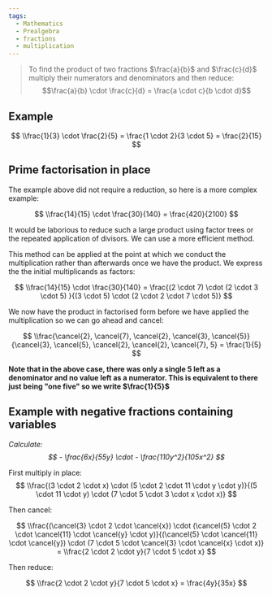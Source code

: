 ```yaml
---
tags:
  - Mathematics
  - Prealgebra
  - fractions
  - multiplication
---
```



 > 
 > To find the product of two fractions $\frac{a}{b}$ and $\frac{c}{d}$ multiply their numerators and denominators and then reduce: $$\frac{a}{b} \cdot \frac{c}{d} = \frac{a \cdot c}{b \cdot d}$$

## Example

$$
\\frac{1}{3} \cdot \frac{2}{5} = \frac{1 \cdot 2}{3 \cdot 5} = \frac{2}{15}
$$

## Prime factorisation in place

The example above did not require a reduction, so here is a more complex example:

$$
\\frac{14}{15} \cdot \frac{30}{140} = \frac{420}{2100} 
$$

It would be laborious to reduce such a large product using factor trees or the repeated application of divisors.  We can use a more efficient method. 

This method can be applied at the point at which we conduct the multiplication rather than afterwards once we have the product. We express the the initial multiplicands as factors:

$$
\\frac{14}{15} \cdot \frac{30}{140} = \frac{(2 \cdot 7) \cdot (2 \cdot 3 \cdot 5) }{(3 \cdot 5) \cdot (2 \cdot  2 \cdot 7 \cdot 5)} 
$$

We now have the product in factorised form before we have applied the multiplication so we can go ahead and cancel: 

$$
\\frac{\cancel{2}, \cancel{7}, \cancel{2}, \cancel{3}, \cancel{5}}{\cancel{3}, \cancel{5}, \cancel{2}, \cancel{2}, \cancel{7}, 5} = \frac{1}{5}
$$

**Note that in the above case, there was only a single 5 left as a denominator and no value left as a numerator. This is equivalent to there just being "one five" so we write $\frac{1}{5}$**

## Example with negative fractions containing variables

*Calculate: $$ - \frac{6x}{55y} \cdot - \frac{110y^2}{105x^2} $$*

First multiply in place: 
$$ 
\\frac{(3 \cdot 2 \cdot x) \cdot (5  \cdot 2 \cdot 11 \cdot y \cdot y)}{(5 \cdot 11 \cdot y) \cdot (7 \cdot 5 \cdot 3 \cdot x \cdot x)}
$$

Then cancel: 

$$ 
\\frac{(\cancel{3} \cdot 2 \cdot \cancel{x}) \cdot (\cancel{5}  \cdot 2 \cdot \cancel{11} \cdot \cancel{y} \cdot y)}{(\cancel{5} \cdot \cancel{11} \cdot \cancel{y}) \cdot (7 \cdot 5 \cdot \cancel{3} \cdot \cancel{x} \cdot x)} = 
\\frac{2  \cdot 2 \cdot y}{7 \cdot 5 \cdot x}
$$

Then reduce: 

$$
\\frac{2  \cdot 2 \cdot y}{7 \cdot 5 \cdot x} = \frac{4y}{35x} 
$$
